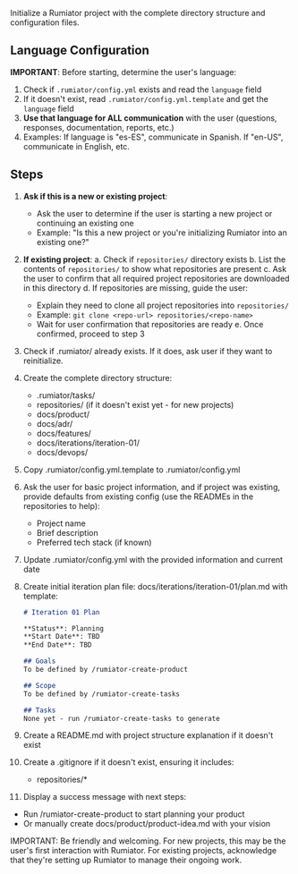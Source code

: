 Initialize a Rumiator project with the complete directory structure and configuration files.

## Language Configuration
**IMPORTANT**: Before starting, determine the user's language:
1. Check if `.rumiator/config.yml` exists and read the `language` field
2. If it doesn't exist, read `.rumiator/config.yml.template` and get the `language` field
3. **Use that language for ALL communication** with the user (questions, responses, documentation, reports, etc.)
4. Examples: If language is "es-ES", communicate in Spanish. If "en-US", communicate in English, etc.

## Steps

1. **Ask if this is a new or existing project**:
    - Ask the user to determine if the user is starting a new project or continuing an existing one
    - Example: "Is this a new project or you're initializing Rumiator into an existing one?"

2. **If existing project**:
   a. Check if `repositories/` directory exists
   b. List the contents of `repositories/` to show what repositories are present
   c. Ask the user to confirm that all required project repositories are downloaded in this directory
   d. If repositories are missing, guide the user:
    - Explain they need to clone all project repositories into `repositories/`
    - Example: `git clone <repo-url> repositories/<repo-name>`
    - Wait for user confirmation that repositories are ready
      e. Once confirmed, proceed to step 3

3. Check if .rumiator/ already exists. If it does, ask user if they want to reinitialize.
4. Create the complete directory structure:
    - .rumiator/tasks/
    - repositories/ (if it doesn't exist yet - for new projects)
    - docs/product/
    - docs/adr/
    - docs/features/
    - docs/iterations/iteration-01/
    - docs/devops/
5. Copy .rumiator/config.yml.template to .rumiator/config.yml
6. Ask the user for basic project information, and if project was existing, provide defaults from existing config (use the READMEs in the repositories to help):
    - Project name
    - Brief description
    - Preferred tech stack (if known)
7. Update .rumiator/config.yml with the provided information and current date
8. Create initial iteration plan file: docs/iterations/iteration-01/plan.md with template:
   ```markdown
   # Iteration 01 Plan

   **Status**: Planning
   **Start Date**: TBD
   **End Date**: TBD

   ## Goals
   To be defined by /rumiator-create-product

   ## Scope
   To be defined by /rumiator-create-tasks

   ## Tasks
   None yet - run /rumiator-create-tasks to generate
   ```
9. Create a README.md with project structure explanation if it doesn't exist
10. Create a .gitignore if it doesn't exist, ensuring it includes:
    - repositories/*
11. Display a success message with next steps:
- Run /rumiator-create-product to start planning your product
- Or manually create docs/product/product-idea.md with your vision

IMPORTANT: Be friendly and welcoming. For new projects, this may be the user's first interaction with Rumiator. For existing projects, acknowledge that they're setting up Rumiator to manage their ongoing work.
